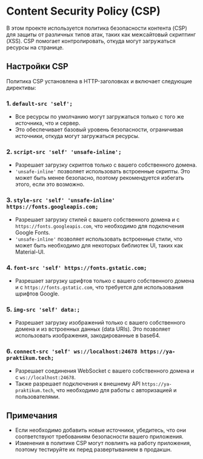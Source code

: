 # Content Security Policy (CSP)

В этом проекте используется политика безопасности контента (CSP) для защиты от различных типов атак, таких как межсайтовый скриптинг (XSS). CSP помогает контролировать, откуда могут загружаться ресурсы на странице.

## Настройки CSP

Политика CSP установлена в HTTP-заголовках и включает следующие директивы:

### 1. `default-src 'self';`

- Все ресурсы по умолчанию могут загружаться только с того же источника, что и сервер.
- Это обеспечивает базовый уровень безопасности, ограничивая источники, откуда могут загружаться ресурсы.

### 2. `script-src 'self' 'unsafe-inline';`

- Разрешает загрузку скриптов только с вашего собственного домена.
- `'unsafe-inline'` позволяет использовать встроенные скрипты. Это может быть менее безопасно, поэтому рекомендуется избегать этого, если это возможно.

### 3. `style-src 'self' 'unsafe-inline' https://fonts.googleapis.com;`

- Разрешает загрузку стилей с вашего собственного домена и с `https://fonts.googleapis.com`, что необходимо для подключения Google Fonts.
- `'unsafe-inline'` позволяет использовать встроенные стили, что может быть необходимо для некоторых библиотек UI, таких как Material-UI.

### 4. `font-src 'self' https://fonts.gstatic.com;`

- Разрешает загрузку шрифтов только с вашего собственного домена и с `https://fonts.gstatic.com`, что требуется для использования шрифтов Google.

### 5. `img-src 'self' data:;`

- Разрешает загрузку изображений только с вашего собственного домена и из встроенных данных (data URIs). Это позволяет использовать изображения, закодированные в base64.

### 6. `connect-src 'self' ws://localhost:24678 https://ya-praktikum.tech;`

- Разрешает соединения WebSocket с вашего собственного домена и с `ws://localhost:24678`.
- Также разрешает подключения к внешнему API `https://ya-praktikum.tech`, что необходимо для работы с авторизацией и пользователями.

## Примечания

- Если необходимо добавить новые источники, убедитесь, что они соответствуют требованиям безопасности вашего приложения.
- Изменения в политике CSP могут повлиять на работу приложения, поэтому тестируйте их перед развертыванием в продакшн.

